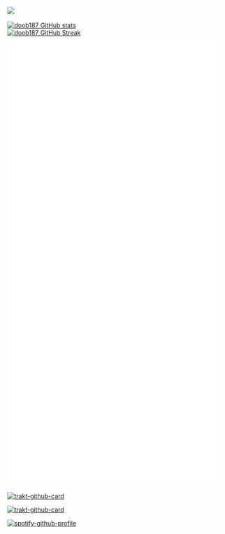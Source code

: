 
![](https://komarev.com/ghpvc/?username=doob187&label=PROFILE+VIEWS)

[![doob187 GitHub stats](https://github-readme-stats.vercel.app/api?username=doob187&show_icons=true&theme=tokyonight&hide_border=true&disable_animations=true)](https://github.com/anuraghazra/github-readme-stats)
<br>
[![doob187 GitHub Streak](https://github-readme-streak-stats.herokuapp.com?user=doob187&theme=solarized-dark&hide_border=true&date_format=j%20M%5B%20Y%5D)](https://git.io/streak-stats)
<br>
![doob187 metrics](./github-metrics.svg)


[![trakt-github-card](https://trakt-github-card.vercel.app/card?username=mrdoob&mode=watch&theme=dark)](https://github.com/pablouser1/trakt-github-card)



[![trakt-github-card](https://trakt-github-card.vercel.app/card?username=mrdoob&mode=stats&theme=dark)](https://github.com/pablouser1/trakt-github-card)



[![spotify-github-profile](https://spotify-github-profile.vercel.app/api/view?uid=noob3k00&cover_image=true&theme=default)](https://spotify-github-profile.vercel.app/api/view?uid=noob3k00&redirect=true)
